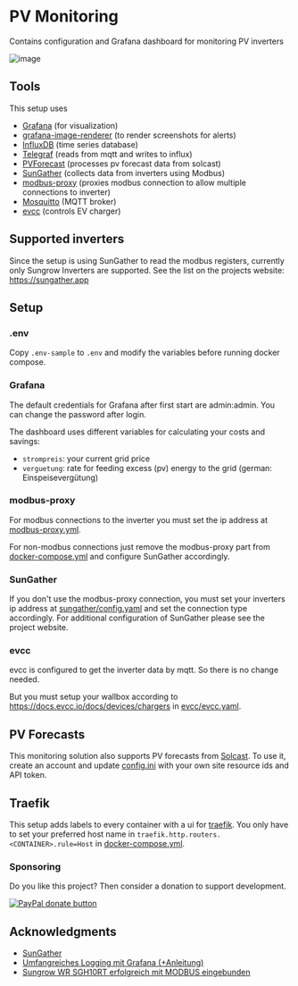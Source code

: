 # PV Monitoring
Contains configuration and Grafana dashboard for monitoring PV inverters

![image](https://user-images.githubusercontent.com/5385572/173031897-37c5142d-9833-498f-9164-3ff7561b8e31.png)

## Tools

This setup uses 
- [Grafana](https://grafana.com) (for visualization)
- [grafana-image-renderer](https://grafana.com/grafana/plugins/grafana-image-renderer/) (to render screenshots for alerts)
- [InfluxDB](https://www.influxdata.com/products/influxdb-overview/) (time series database) 
- [Telegraf](https://www.influxdata.com/time-series-platform/telegraf/) (reads from mqtt and writes to influx)
- [PVForecast](https://github.com/michbeck100/PVForecast) (processes pv forecast data from solcast)
- [SunGather](https://sungather.app) (collects data from inverters using Modbus)
- [modbus-proxy](https://pypi.org/project/modbus-proxy/) (proxies modbus connection to allow multiple connections to inverter)
- [Mosquitto](https://mosquitto.org) (MQTT broker)
- [evcc](https://evcc.io) (controls EV charger)

## Supported inverters
Since the setup is using SunGather to read the modbus registers, currently only Sungrow Inverters are supported. See the list on the projects website: https://sungather.app

## Setup
### .env

Copy `.env-sample` to `.env` and modify the variables before running docker compose.

### Grafana 
The default credentials for Grafana after first start are admin:admin. You can change the password after login.

The dashboard uses different variables for calculating your costs and savings:
- `strompreis`: your current grid price
- `verguetung`: rate for feeding excess (pv) energy to the grid (german: Einspeisevergütung)

### modbus-proxy
For modbus connections to the inverter you must set the ip address at [modbus-proxy.yml](modbus-proxy%2Fmodbus-proxy.yml). 

For non-modbus connections just remove the modbus-proxy part from [docker-compose.yml](docker-compose.yml#L91) and configure SunGather accordingly.

### SunGather
If you don't use the modbus-proxy connection, you must set your inverters ip address at [sungather/config.yaml](sungather%2Fconfig.yaml) and set the connection type accordingly. 
For additional configuration of SunGather please see the project website.

### evcc
evcc is configured to get the inverter data by mqtt. So there is no change needed. 

But you must setup your wallbox according to https://docs.evcc.io/docs/devices/chargers in [evcc/evcc.yaml](evcc%2Fevcc.yaml).

## PV Forecasts
This monitoring solution also supports PV forecasts from [Solcast](https://toolkit.solcast.com.au/live-forecast). To use it, create an account and update [config.ini](pvforecast%2Fconfig.ini) with your own site resource ids and API token.

## Traefik
This setup adds labels to every container with a ui for [traefik](https://doc.traefik.io/traefik/). You only have to set your preferred host name in `traefik.http.routers.<CONTAINER>.rule=Host` in [docker-compose.yml](docker-compose.yml).

### Sponsoring

Do you like this project? Then consider a donation to support development.

<span class="badge-paypal"><a href="https://www.paypal.com/cgi-bin/webscr?cmd=_s-xclick&hosted_button_id=2T48JXA589B4Y" title="Donate to this project using Paypal"><img src="https://img.shields.io/badge/paypal-donate-yellow.svg" alt="PayPal donate button" /></a></span>

<!-- ACKNOWLEDGMENTS -->
## Acknowledgments

* [SunGather](https://github.com/bohdan-s/SunGather)
* [Umfangreiches Logging mit Grafana (+Anleitung)](https://www.photovoltaikforum.com/thread/150542-umfangreiches-logging-mit-grafana-anleitung/)
* [Sungrow WR SGH10RT erfolgreich mit MODBUS eingebunden](https://forum.iobroker.net/topic/38441/sungrow-wr-sgh10rt-erfolgreich-mit-modbus-eingebunden)
